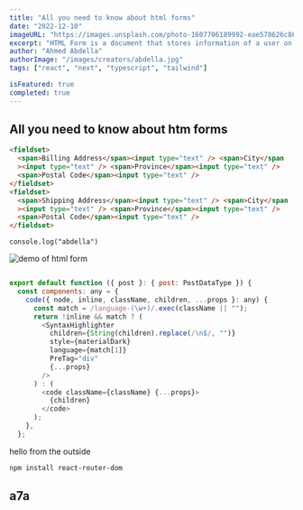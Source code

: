 ```yaml
---
title: "All you need to know about html forms"
date: "2022-12-10"
imageURL: "https://images.unsplash.com/photo-1607706189992-eae578626c86?ixlib=rb-4.0.3&ixid=MnwxMjA3fDB8MHxwaG90by1wYWdlfHx8fGVufDB8fHx8&auto=format&fit=crop&w=1170&q=80"
excerpt: "HTML Form is a document that stores information of a user on a web server using interactive controls. An HTML form contains different kinds of information such as username, password, contact number, email id, etc."
author: "Ahmed Abdella"
authorImage: "/images/creators/abdella.jpg"
tags: ["react", "next", "typescript", "tailwind"]

isFeatured: true
completed: true
---
```


## All you need to know about htm forms

```html
<fieldset>
  <span>Billing Address</span><input type="text" /> <span>City</span
  ><input type="text" /> <span>Province</span><input type="text" />
  <span>Postal Code</span><input type="text" />
</fieldset>
<fieldset>
  <span>Shipping Address</span><input type="text" /> <span>City</span
  ><input type="text" /> <span>Province</span><input type="text" />
  <span>Postal Code</span><input type="text" />
</fieldset>
```

`console.log("abdella")`

![demo of html form](https://img.freepik.com/free-photo/vestrahorn-mountains-sunset-stokksnes-iceland_335224-574.jpg?w=1060&t=st=1672068791~exp=1672069391~hmac=c931050138cf1774ef212cfa5a5903661c08b9ac0957d6b671061e52642515ef "HTML form")

```javascript

export default function ({ post }: { post: PostDataType }) {
  const components: any = {
    code({ node, inline, className, children, ...props }: any) {
      const match = /language-(\w+)/.exec(className || "");
      return !inline && match ? (
        <SyntaxHighlighter
          children={String(children).replace(/\n$/, "")}
          style={materialDark}
          language={match[1]}
          PreTag="div"
          {...props}
        />
      ) : (
        <code className={className} {...props}>
          {children}
        </code>
      );
    },
  };
```

hello from the outside

```bash
npm install react-router-dom
```

## a7a
